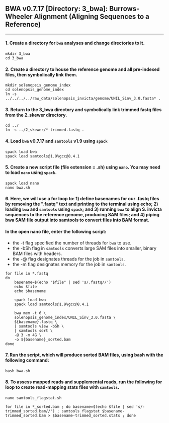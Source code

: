 ## BWA v0.7.17 [Directory: 3_bwa]: Burrows-Wheeler Alignment (Aligning Sequences to a Reference)
---
#### 1. Create a directory for `bwa` analyses and change directories to it.
```
mkdir 3_bwa
cd 3_bwa
```

#### 2. Create a directory to house the reference genome and all pre-indexed files, then symbolically link them.
```
mkdir solenopsis_genome_index
cd solenopsis_genome_index
ln -s ../../../../raw_data/solenopsis_invicta/genome/UNIL_Sinv_3.0.fasta* .
```

#### 3. Return to the 3_bwa directory and symbolically link trimmed fastq files from the 2_skewer directory.
```
cd ../
ln -s ../2_skewer/*-trimmed.fastq .
```

#### 4. Load `bwa` v0.7.17 and `samtools` v1.9 using `spack`
```
spack load bwa
spack load samtools@1.9%gcc@8.4.1
```

#### 5. Create a new script file (file extension = .sh) using `nano`. You may need to load `nano` using `spack`.
```
spack load nano
nano bwa.sh
```

#### 6. Here, we will use a for loop to: 1) define basenames for our .fastq files by removing the ".fastq" text and printing to the terminal using echo; 2) loading `bwa` and `samtools` using `spack`; and 3) running `bwa` to align S. invicta sequences to the reference genome, producing SAM files; and 4) piping bwa SAM file output into samtools to convert files into BAM format.
#### In the open nano file, enter the following script:
* the -t flag specified the number of threads for `bwa` to use.
* the -bSh flag in `samtools` converts large SAM files into smaller, binary BAM files with headers.
* the -@ flag designates threads for the job in `samtools`.
* the -m flag designates memory for the job in `samtools`.
```
for file in *.fastq
do
    basename=$(echo "$file" | sed 's/.fastq//')
    echo $file
    echo $basename

    spack load bwa
    spack load samtools@1.9%gcc@8.4.1

    bwa mem -t 6 \
    solenopsis_genome_index/UNIL_Sinv_3.0.fasta \
    ${basename}.fastq \
    | samtools view -bSh \
    | samtools sort \
    -@ 3 -m 4G \
    -o ${basename}_sorted.bam
done
```
#### 7. Run the script, which will produce sorted BAM files, using bash with the following command:
```
bash bwa.sh
```
#### 8. To assess mapped reads and supplemental reads, run the following for loop to create read-mapping stats files with `samtools`.
```
nano samtools_flagstat.sh

for file in *_sorted.bam ; do basename=$(echo $file | sed 's/-trimmed_sorted.bam//') ; samtools flagstat $basename-trimmed_sorted.bam > $basename-trimmed_sorted.stats ; done
```
